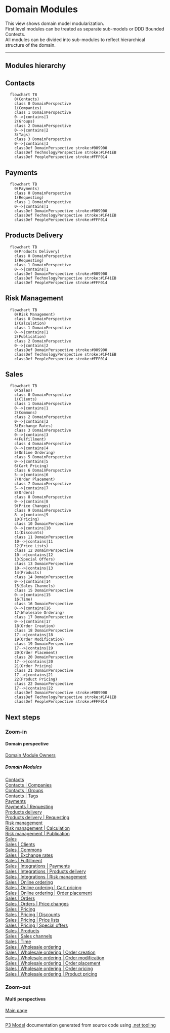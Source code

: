 ﻿
# Domain Modules

This view shows domain model modularization.  
First level modules can be treated as separate sub-models or DDD Bounded Contexts.  
All modules can be divided into sub-modules to reflect hierarchical structure of the domain.  

---



## Modules hierarchy


## Contacts

```mermaid
  flowchart TB
    0(Contacts)
    class 0 DomainPerspective
    1(Companies)
    class 1 DomainPerspective
    0-->|contains|1
    2(Groups)
    class 2 DomainPerspective
    0-->|contains|2
    3(Tags)
    class 3 DomainPerspective
    0-->|contains|3
    classDef DomainPerspective stroke:#009900
    classDef TechnologyPerspective stroke:#1F41EB
    classDef PeoplePerspective stroke:#FFF014
```

## Payments

```mermaid
  flowchart TB
    0(Payments)
    class 0 DomainPerspective
    1(Requesting)
    class 1 DomainPerspective
    0-->|contains|1
    classDef DomainPerspective stroke:#009900
    classDef TechnologyPerspective stroke:#1F41EB
    classDef PeoplePerspective stroke:#FFF014
```

## Products Delivery

```mermaid
  flowchart TB
    0(Products Delivery)
    class 0 DomainPerspective
    1(Requesting)
    class 1 DomainPerspective
    0-->|contains|1
    classDef DomainPerspective stroke:#009900
    classDef TechnologyPerspective stroke:#1F41EB
    classDef PeoplePerspective stroke:#FFF014
```

## Risk Management

```mermaid
  flowchart TB
    0(Risk Management)
    class 0 DomainPerspective
    1(Calculation)
    class 1 DomainPerspective
    0-->|contains|1
    2(Publication)
    class 2 DomainPerspective
    0-->|contains|2
    classDef DomainPerspective stroke:#009900
    classDef TechnologyPerspective stroke:#1F41EB
    classDef PeoplePerspective stroke:#FFF014
```

## Sales

```mermaid
  flowchart TB
    0(Sales)
    class 0 DomainPerspective
    1(Clients)
    class 1 DomainPerspective
    0-->|contains|1
    2(Commons)
    class 2 DomainPerspective
    0-->|contains|2
    3(Exchange Rates)
    class 3 DomainPerspective
    0-->|contains|3
    4(Fulfillment)
    class 4 DomainPerspective
    0-->|contains|4
    5(Online Ordering)
    class 5 DomainPerspective
    0-->|contains|5
    6(Cart Pricing)
    class 6 DomainPerspective
    5-->|contains|6
    7(Order Placement)
    class 7 DomainPerspective
    5-->|contains|7
    8(Orders)
    class 8 DomainPerspective
    0-->|contains|8
    9(Price Changes)
    class 9 DomainPerspective
    8-->|contains|9
    10(Pricing)
    class 10 DomainPerspective
    0-->|contains|10
    11(Discounts)
    class 11 DomainPerspective
    10-->|contains|11
    12(Price Lists)
    class 12 DomainPerspective
    10-->|contains|12
    13(Special Offers)
    class 13 DomainPerspective
    10-->|contains|13
    14(Products)
    class 14 DomainPerspective
    0-->|contains|14
    15(Sales Channels)
    class 15 DomainPerspective
    0-->|contains|15
    16(Time)
    class 16 DomainPerspective
    0-->|contains|16
    17(Wholesale Ordering)
    class 17 DomainPerspective
    0-->|contains|17
    18(Order Creation)
    class 18 DomainPerspective
    17-->|contains|18
    19(Order Modification)
    class 19 DomainPerspective
    17-->|contains|19
    20(Order Placement)
    class 20 DomainPerspective
    17-->|contains|20
    21(Order Pricing)
    class 21 DomainPerspective
    17-->|contains|21
    22(Product Pricing)
    class 22 DomainPerspective
    17-->|contains|22
    classDef DomainPerspective stroke:#009900
    classDef TechnologyPerspective stroke:#1F41EB
    classDef PeoplePerspective stroke:#FFF014
```

## Next steps


### Zoom-in


#### Domain perspective

[Domain Module Owners](DomainModuleOwners.md)  

##### Domain Modules

[Contacts](Contacts/Contacts.md)  
[Contacts | Companies](Contacts/Companies/Companies.md)  
[Contacts | Groups](Contacts/Groups/Groups.md)  
[Contacts | Tags](Contacts/Tags/Tags.md)  
[Payments](Payments/Payments.md)  
[Payments | Requesting](Payments/Requesting/Requesting.md)  
[Products delivery](ProductsDelivery/ProductsDelivery.md)  
[Products delivery | Requesting](ProductsDelivery/Requesting/Requesting.md)  
[Risk management](RiskManagement/RiskManagement.md)  
[Risk management | Calculation](RiskManagement/Calculation/Calculation.md)  
[Risk management | Publication](RiskManagement/Publication/Publication.md)  
[Sales](Sales/Sales.md)  
[Sales | Clients](Sales/Clients/Clients.md)  
[Sales | Commons](Sales/Commons/Commons.md)  
[Sales | Exchange rates](Sales/ExchangeRates/ExchangeRates.md)  
[Sales | Fulfillment](Sales/Fulfillment/Fulfillment.md)  
[Sales | Integrations | Payments](Sales/Integrations/Payments/Payments.md)  
[Sales | Integrations | Products delivery](Sales/Integrations/ProductsDelivery/ProductsDelivery.md)  
[Sales | Integrations | Risk management](Sales/Integrations/RiskManagement/RiskManagement.md)  
[Sales | Online ordering](Sales/OnlineOrdering/OnlineOrdering.md)  
[Sales | Online ordering | Cart pricing](Sales/OnlineOrdering/CartPricing/CartPricing.md)  
[Sales | Online ordering | Order placement](Sales/OnlineOrdering/OrderPlacement/OrderPlacement.md)  
[Sales | Orders](Sales/Orders/Orders.md)  
[Sales | Orders | Price changes](Sales/Orders/PriceChanges/PriceChanges.md)  
[Sales | Pricing](Sales/Pricing/Pricing.md)  
[Sales | Pricing | Discounts](Sales/Pricing/Discounts/Discounts.md)  
[Sales | Pricing | Price lists](Sales/Pricing/PriceLists/PriceLists.md)  
[Sales | Pricing | Special offers](Sales/Pricing/SpecialOffers/SpecialOffers.md)  
[Sales | Products](Sales/Products/Products.md)  
[Sales | Sales channels](Sales/SalesChannels/SalesChannels.md)  
[Sales | Time](Sales/Time/Time.md)  
[Sales | Wholesale ordering](Sales/WholesaleOrdering/WholesaleOrdering.md)  
[Sales | Wholesale ordering | Order creation](Sales/WholesaleOrdering/OrderCreation/OrderCreation.md)  
[Sales | Wholesale ordering | Order modification](Sales/WholesaleOrdering/OrderModification/OrderModification.md)  
[Sales | Wholesale ordering | Order placement](Sales/WholesaleOrdering/OrderPlacement/OrderPlacement.md)  
[Sales | Wholesale ordering | Order pricing](Sales/WholesaleOrdering/OrderPricing/OrderPricing.md)  
[Sales | Wholesale ordering | Product pricing](Sales/WholesaleOrdering/ProductPricing/ProductPricing.md)  

### Zoom-out


#### Multi perspectives

[Main page](../../README.md)  

---

[P3 Model](https://github.com/P3-model/P3-model) documentation generated from source code using [.net tooling](https://github.com/P3-model/P3-model-dotnet)